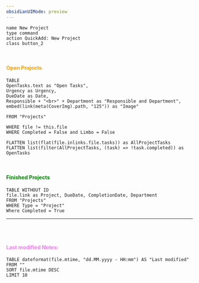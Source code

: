 ```yaml
---
obsidianUIMode: preview
---
```


```button
name New Project
type command
action QuickAdd: New Project
class button_2
```

<br>

#### <font color="orange"> Open Projects </font>
```dataview
TABLE  
OpenTasks.text as "Open Tasks", 
Urgency as Urgency, 
DueDate as Date,
Responsible + "<br>" + Department as "Responsible and Department",
embed(link(meta(CoverImg).path, "125")) as "Image"

FROM "Projects"

WHERE file != this.file
WHERE Completed = False and Limbo = False 

FLATTEN list(flat(file.inlinks.file.tasks)) as AllProjectTasks
FLATTEN list(filter(AllProjectTasks, (task) => !task.completed)) as OpenTasks
```


<BR>


#### <font color="green"> Finished Projects </font>

```dataview
TABLE WITHOUT ID
file.link as Project, DueDate, CompletionDate, Department
FROM "Projects"
WHERE Type = "Project" 
Where Completed = True
```


---
<br>
<br>

#### <font color="violet"> Last modified Notes:</font>


```dataview
TABLE dateformat(file.mtime, "dd.MM.yyyy - HH:mm") AS "Last modified"
FROM ""
SORT file.mtime DESC
LIMIT 10
```


